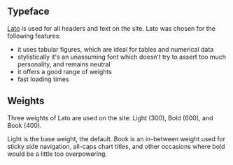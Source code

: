 ## Typeface
[Lato](https://fonts.google.com/specimen/Lato?selection.family=Lato) is used for all headers and text on the site. Lato was chosen for the following features:
- it uses tabular figures, which are ideal for tables and numerical data
- stylistically it's an unassuming font which doesn’t try to assert too much personality, and remains neutral
- it offers a good range of weights
- fast loading times

## Weights
Three weights of Lato are used on the site: Light (300), Bold (600), and Book (400).

Light is the base weight, the default. Book is an in-between weight used for sticky side navigation, all-caps chart titles, and other occasions where bold would be a little too overpowering.
